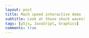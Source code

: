 ```yaml
---
layout: post
title: Mach speed interactive demo
subtitle: Look at those shock waves!
tags: [p5js, JavaSript, Graphics]
comments: true
---
```


<div id="simple-sketch-holder"></div>
<script src="https://cdn.jsdelivr.net/npm/p5@1.0.0/lib/p5.js">ç</script>

<script>
    let waves = [];
    let next;
    let speed;

    function setup() {
    canvas = createCanvas(720, 400);
    canvas.parent('simple-sketch-holder');
    mSlider = createSlider(0, 200, 0);
    mSlider.position(20, 100);
    mSlider.style('width', '80px');
    speed = 0.4;
    next = 0;
    }

    function draw() {
    background(200);
    if (millis() > next) {

        // Add new particle
        waves.push(new Wave());
        
        // Schedule next circle
        next = millis() + 500;
    }

    // Draw all paths
    for( let i = 0; i < waves.length; i++) {
        waves[i].update();
        waves[i].display();
        if(waves[i].lifespan <= 0){
        waves.splice(i,1);
        }
    }
    text('Mach', mSlider.x + mSlider.width + 20, 35);
    text(mSlider.value()/100, mSlider.x + mSlider.width + 55, 35);
    }

    class Wave {
    constructor() {
        this.x = width/4;
        this.y = height/2;
        this.diameter = 0;
        this.a = 1.2;
        this.lifespan = 255;
    }
    
    update() {
        this.diameter += speed*2;
        this.lifespan -= 0.5;
        this.x = this.x + speed * mSlider.value()/100;
    }
    
    display() {
        stroke(0, this.lifespan);
        fill(0,0);
        ellipse(this.x, this.y, this.diameter, this.diameter);
    }
    }
</script>
